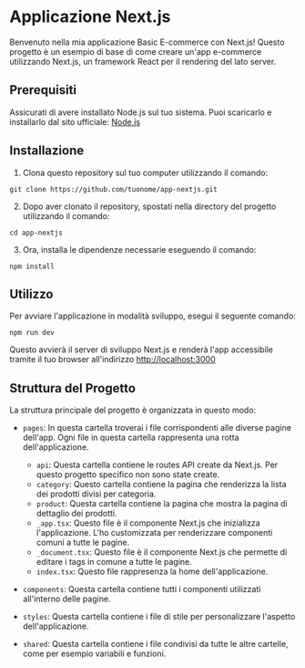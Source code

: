 # Applicazione Next.js

Benvenuto nella mia applicazione Basic E-commerce con Next.js! Questo progetto è un esempio di base di come creare un'app e-commerce utilizzando Next.js, un framework React per il rendering del lato server.

## Prerequisiti

Assicurati di avere installato Node.js sul tuo sistema. Puoi scaricarlo e installarlo dal sito ufficiale: [Node.js](https://nodejs.org/)

## Installazione

1. Clona questo repository sul tuo computer utilizzando il comando:

```
git clone https://github.com/tuonome/app-nextjs.git
```

2. Dopo aver clonato il repository, spostati nella directory del progetto utilizzando il comando:

```
cd app-nextjs
```

3. Ora, installa le dipendenze necessarie eseguendo il comando:

```
npm install
```

## Utilizzo

Per avviare l'applicazione in modalità sviluppo, esegui il seguente comando:

```
npm run dev
```

Questo avvierà il server di sviluppo Next.js e renderà l'app accessibile tramite il tuo browser all'indirizzo [http://localhost:3000](http://localhost:3000)

## Struttura del Progetto

La struttura principale del progetto è organizzata in questo modo:

- `pages`: In questa cartella troverai i file corrispondenti alle diverse pagine dell'app. Ogni file in questa cartella rappresenta una rotta dell'applicazione.

  - `api`: Questa cartella contiene le routes API create da Next.js. Per questo progetto specifico non sono state create.
  - `category`: Questo cartella contiene la pagina che renderizza la lista dei prodotti divisi per categoria.
  - `product`: Questa cartella contiene la pagina che mostra la pagina di dettaglio dei prodotti.
  - `_app.tsx`: Questo file è il componente Next.js che inizializza l'applicazione. L'ho customizzata per renderizzare componenti comuni a tutte le pagine.
  - `_document.tsx`: Questo file è il componente Next.js che permette di editare i tags in comune a tutte le pagine.
  - `index.tsx`: Questo file rappresenza la home dell'applicazione.

- `components`: Questa cartella contiene tutti i componenti utilizzati all'interno delle pagine.

- `styles`: Questa cartella contiene i file di stile per personalizzare l'aspetto dell'applicazione.

- `shared`: Questa cartella contiene i file condivisi da tutte le altre cartelle, come per esempio variabili e funzioni.
